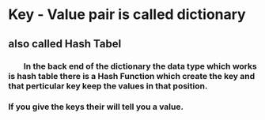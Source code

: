 <h1> Key - Value pair is called dictionary</h1>

<h2> also called Hash Tabel</h2>
<h3>&nbsp;&nbsp;&nbsp;&nbsp;&nbsp;&nbsp;&nbsp;&nbsp;In the back end of the dictionary the data type which works is hash table there is a Hash Function which create the key and that perticular key keep the values in that position.</h3>

<h3>If you give the keys their will tell you a value.</h3>
